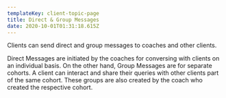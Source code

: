 ```yaml
---
templateKey: client-topic-page
title: Direct & Group Messages
date: 2020-10-01T01:31:18.615Z
---
```

Clients can send direct and group messages to coaches and other clients. 

Direct Messages are initiated by the coaches for conversing with clients on an individual basis. On the other hand, Group Messages are for separate cohorts. A client can interact and share their queries with other clients part of the same cohort. These groups are also created by the coach who created the respective cohort.
